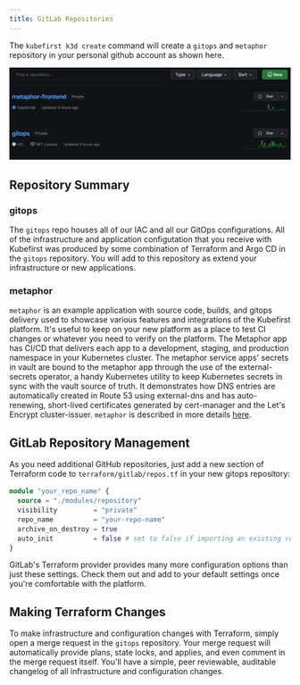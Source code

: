 ```yaml
---
title: GitLab Repositories
---
```


The `kubefirst k3d create` command will create a `gitops` and `metaphor` repository in your personal github account as shown here.

![GitLab repositories](../../../img/kubefirst/local/repos-list.png)

## Repository Summary

### gitops

The `gitops` repo houses all of our IAC and all our GitOps configurations. All of the infrastructure and application configutation that you receive with Kubefirst was produced by some combination of Terraform and Argo CD in the `gitops` repository. You will add to this repository as extend your infrastructure or new applications.

### metaphor

`metaphor` is an example application with source code, builds, and gitops delivery used to showcase various features and integrations of the Kubefirst platform. It's useful to keep on your new platform as a place to test CI changes or whatever you need to verify on the platform. The Metaphor app has CI/CD that delivers each app to a development, staging, and production namespace in your Kubernetes cluster. The metaphor service apps' secrets in vault are bound to the metaphor app through the use of the external-secrets operator, a handy Kubernetes utility to keep Kubernetes secrets in sync with the vault source of truth. It demonstrates how DNS entries are automatically created in Route 53 using external-dns and has auto-renewing, short-lived certificates generated by cert-manager and the Let's Encrypt cluster-issuer. `metaphor` is described in more details [here](../../../explore/metaphor.md).

## GitLab Repository Management

As you need additional GitHub repositories, just add a new section of Terraform code to `terraform/gitlab/repos.tf` in your new gitops repository:

```terraform
module "your_repo_name" {
  source = "./modules/repository"
  visibility         = "private"
  repo_name          = "your-repo-name"
  archive_on_destroy = true
  auto_init          = false # set to false if importing an existing repository, set to true if brand new
}
```

GitLab's Terraform provider provides many more configuration options than just these settings. Check them out and add to your default settings once you're comfortable with the platform.

## Making Terraform Changes

To make infrastructure and configuration changes with Terraform, simply open a merge request in the `gitops` repository. Your merge request will automatically provide plans, state locks, and applies, and even comment in the merge request itself. You'll have a simple, peer reviewable, auditable changelog of all infrastructure and configuration changes.

<!-- TODO: 2.0 - need atlantis pull request gitlab image -->
<!-- ![Atlantis Example on GitLab](../../../img/kubefirst/local/atlantis.png) -->
